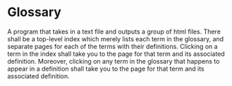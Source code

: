 # Glossary
A program that takes in a text file and outputs a group of html files. There shall be a top-level index which merely lists each term in the glossary, and separate pages for each of the terms with their definitions. Clicking on a term in the index shall take you to the page for that term and its associated definition. Moreover, clicking on any term in the glossary that happens to appear in a definition shall take you to the page for that term and its associated definition.
